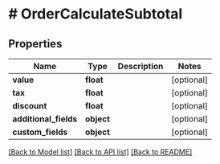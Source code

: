 # # OrderCalculateSubtotal

## Properties

Name | Type | Description | Notes
------------ | ------------- | ------------- | -------------
**value** | **float** |  | [optional]
**tax** | **float** |  | [optional]
**discount** | **float** |  | [optional]
**additional_fields** | **object** |  | [optional]
**custom_fields** | **object** |  | [optional]

[[Back to Model list]](../../README.md#models) [[Back to API list]](../../README.md#endpoints) [[Back to README]](../../README.md)
